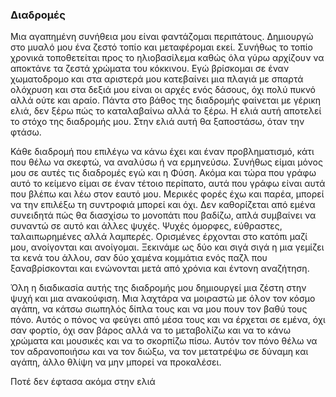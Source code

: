 ### Διαδρομές

Μια αγαπημένη συνήθεια μου είναι φαντάζομαι περιπάτους.
Δημιουργώ στο μυαλό μου ένα ζεστό τοπίο και μεταφέρομαι εκεί.
Συνήθως το τοπίο χρονικά τοποθετείται προς το ηλιοβασίλεμα
καθώς όλα γύρω αρχίζουν να αποκτάνε τα ζεστά χρώματα του κόκκινου.
Εγώ βρίσκομαι σε έναν χωματοδρομο και στα αριστερά μου κατεβαίνει μια πλαγιά
με σπαρτά ολόχρυση και στα δεξιά μου είναι οι αρχές ενός δάσους, όχι πολύ πυκνό
αλλά ούτε και αραίο. Πάντα στο βάθος της διαδρομής φαίνεται με γέρικη ελιά,
δεν ξέρω πώς το καταλαβαίνω αλλά το ξέρω. Η ελιά αυτή αποτελεί το στόχο της
διαδρομής μου. Στην ελιά αυτή θα ξαποστάσω, όταν την φτάσω.

Κάθε διαδρομή που επιλέγω να κάνω έχει και έναν προβληματισμό, κάτι που θέλω να σκεφτώ, να αναλύσω ή να ερμηνεύσω. Συνήθως είμαι μόνος μου σε αυτές τις διαδρομές
εγώ και η Φύση. Ακόμα και τώρα που γράφω αυτό το κείμενο είμαι σε έναν τέτοιο περίπατο, αυτά που γράφω είναι αυτά που βλέπω και λέω στον εαυτό μου. Μερικές φορές έχω και παρέα, μπορεί να την επιλέξω τη συντροφιά μπορεί και όχι. Δεν καθορίζεται από εμένα συνειδητά πώς θα διασχίσω το μονοπάτι που βαδίζω, απλά συμβαίνει να συναντώ σε αυτό και άλλες ψυχές. Ψυχές όμορφες, εύθραστες, ταλαιπωρημένες αλλά λαμπερές. Ορισμένες έρχονται στο κατόπι μαζί μου, ανοίγονται και ανοίγομαι. Ξεκινάμε ως δύο και σιγά σιγά η μια γεμίζει τα κενά του άλλου, σαν δύο χαμένα κομμάτια ενός παζλ που ξαναβρίσκονται και ενώνονται μετά από χρόνια και έντονη αναζήτηση.

Όλη η διαδικασία αυτής της διαδρομής μου δημιουργεί μια ζέστη στην ψυχή και μια ανακούφιση. Μια λαχτάρα να μοιραστώ με όλον τον κόσμο αγάπη, να κάτσω σιωπηλός δίπλα τους και να μου πουν τον βαθύ τους πόνο. Αυτός ο πόνος να φεύγει από μέσα τους και να έρχεται σε εμένα, όχι σαν φορτίο, όχι σαν βάρος αλλά να το μεταβολίζω και να το κάνω χρώματα και μουσικές και να το σκορπίζω πίσω. Αυτόν τον πόνο θέλω να τον αδρανοποιήσω και να τον διώξω, να τον μετατρέψω σε δύναμη και αγάπη, άλλο θλίψη να μην μπορεί να προκαλέσει.



Ποτέ δεν έφτασα ακόμα στην ελιά
